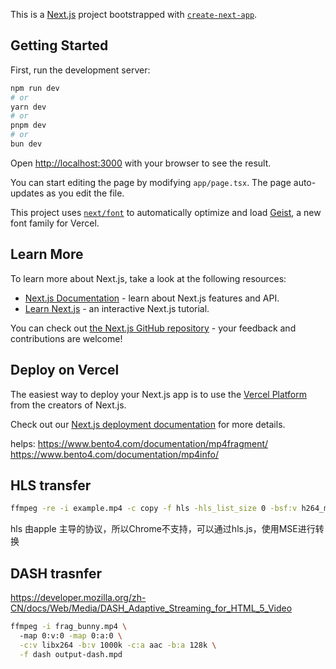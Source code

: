 This is a [Next.js](https://nextjs.org) project bootstrapped with [`create-next-app`](https://nextjs.org/docs/app/api-reference/cli/create-next-app).

## Getting Started

First, run the development server:

```bash
npm run dev
# or
yarn dev
# or
pnpm dev
# or
bun dev
```

Open [http://localhost:3000](http://localhost:3000) with your browser to see the result.

You can start editing the page by modifying `app/page.tsx`. The page auto-updates as you edit the file.

This project uses [`next/font`](https://nextjs.org/docs/app/building-your-application/optimizing/fonts) to automatically optimize and load [Geist](https://vercel.com/font), a new font family for Vercel.

## Learn More

To learn more about Next.js, take a look at the following resources:

- [Next.js Documentation](https://nextjs.org/docs) - learn about Next.js features and API.
- [Learn Next.js](https://nextjs.org/learn) - an interactive Next.js tutorial.

You can check out [the Next.js GitHub repository](https://github.com/vercel/next.js) - your feedback and contributions are welcome!

## Deploy on Vercel

The easiest way to deploy your Next.js app is to use the [Vercel Platform](https://vercel.com/new?utm_medium=default-template&filter=next.js&utm_source=create-next-app&utm_campaign=create-next-app-readme) from the creators of Next.js.

Check out our [Next.js deployment documentation](https://nextjs.org/docs/app/building-your-application/deploying) for more details.


helps:
https://www.bento4.com/documentation/mp4fragment/
https://www.bento4.com/documentation/mp4info/

## HLS transfer
```bash
ffmpeg -re -i example.mp4 -c copy -f hls -hls_list_size 0 -bsf:v h264_mp4toannexb output.m3u8
```

hls 由apple 主导的协议，所以Chrome不支持，可以通过hls.js，使用MSE进行转换

## DASH trasnfer

https://developer.mozilla.org/zh-CN/docs/Web/Media/DASH_Adaptive_Streaming_for_HTML_5_Video

```bash
ffmpeg -i frag_bunny.mp4 \                                                                      
  -map 0:v:0 -map 0:a:0 \
  -c:v libx264 -b:v 1000k -c:a aac -b:a 128k \
  -f dash output-dash.mpd
```
